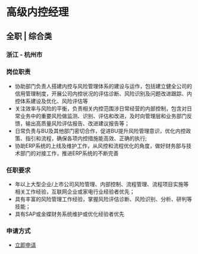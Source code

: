 
# 高级内控经理
## 全职  |  综合类
### 浙江 - 杭州市

### 岗位职责
- 协助部门负责人搭建内控与风险管理体系的建设与运作，包括建立健全公司的信用管理制度，开展公司内控状况的评估诊断、风险识别及问题改进跟踪、内控体系建设及优化、风险评估等
- 关注效率与风险的平衡，负责相关内控范围涉日常经营的内部控制，包含对日常业务中的重要风险做监测、识别、评估和改进，及时向管理层和业务部门反馈，输出高质量风险评估报告、改进建议报告等；
- 日常负责与BU及其他部门密切合作，促进BU提升风险管理意识，优化内控政策、指引和流程，确保各项内控措施能高效、正确的执行;
- 协助ERP系统的上线及维护工作，从风控和流程优化的角度，做好财务部与技术部门的对接工作，推进ERP系统的不断完善
### 任职要求
- 年以上大型企业/上市公司风险管理、内部控制、流程管理、流程项目实施等相关工作经验，互联网企业或家电行业经验者优先；
- 具有丰富的风险管理工作经验，掌握风险评估诊断、风险识别、分析、研判等技能；
- 具有SAP或金蝶财务系统维护或优化经验者优先
### 申请方式
- <a href="mailto:hr@tuya.com?subject=求职简历-高级内控经理-来自GitHub">立即申请</a>